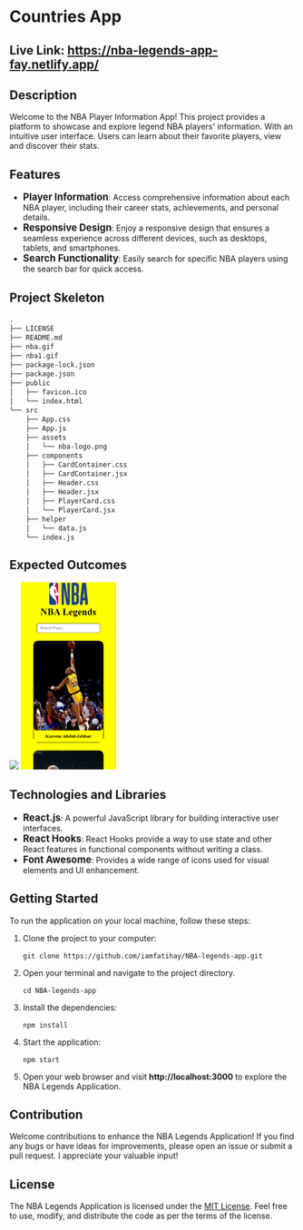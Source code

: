 # Countries App
## Live Link: https://nba-legends-app-fay.netlify.app/
## Description
Welcome to the NBA Player Information App! This project provides a platform to showcase and explore legend NBA players' information. With an intuitive user interface. Users can learn about their favorite players, view and discover their stats.

## Features
- <span style="font-size: larger;">**Player Information**</span>: Access comprehensive information about each NBA player, including their career stats, achievements, and personal details.
- <span style="font-size: larger;">**Responsive Design**</span>: Enjoy a responsive design that ensures a seamless experience across different devices, such as desktops, tablets, and smartphones.
- <span style="font-size: larger;">**Search Functionality**</span>: Easily search for specific NBA players using the search bar for quick access.

## Project Skeleton
```
.
├── LICENSE
├── README.md
├── nba.gif
├── nba1.gif
├── package-lock.json
├── package.json
├── public
│   ├── favicon.ico
│   └── index.html
└── src
    ├── App.css
    ├── App.js
    ├── assets
    │   └── nba-logo.png
    ├── components
    │   ├── CardContainer.css
    │   ├── CardContainer.jsx
    │   ├── Header.css
    │   ├── Header.jsx
    │   ├── PlayerCard.css
    │   └── PlayerCard.jsx
    ├── helper
    │   └── data.js
    └── index.js
```
## Expected Outcomes
<div >
<img width="660px" src="./nba.gif"/>
<img width="168px" src="./nba1.gif"/>
</div>

## Technologies and Libraries
- <span style="font-size: larger;">**React.js**</span>: A powerful JavaScript library for building interactive user interfaces.
- <span style="font-size: larger;">**React Hooks**</span>: React Hooks provide a way to use state and other React features in functional components without writing a class.
- <span style="font-size: larger;">**Font Awesome**</span>: Provides a wide range of icons used for visual elements and UI enhancement.

## Getting Started

To run the application on your local machine, follow these steps:

1. Clone the project to your computer:

   ```
   git clone https://github.com/iamfatihay/NBA-legends-app.git
2. Open your terminal and navigate to the project directory.
   ```
   cd NBA-legends-app
3. Install the dependencies:
    ```
    npm install
4. Start the application:
    ```
    npm start
5. Open your web browser and visit  **http://localhost:3000**  to explore the NBA Legends Application.

## Contribution
Welcome contributions to enhance the NBA Legends Application! If you find any bugs or have ideas for improvements, please open an issue or submit a pull request. I appreciate your valuable input!

## License

The NBA Legends Application is licensed under the [MIT License](LICENSE). Feel free to use, modify, and distribute the code as per the terms of the license.